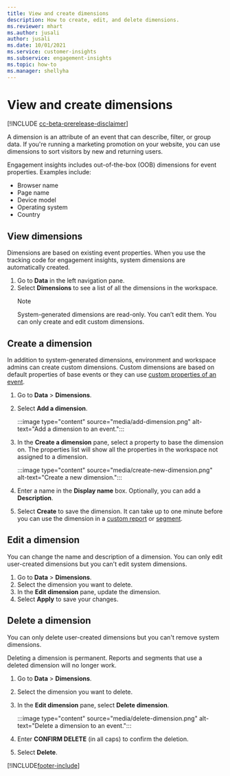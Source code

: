 ```yaml
---
title: View and create dimensions
description: How to create, edit, and delete dimensions.
ms.reviewer: mhart
ms.author: jusali
author: jusali
ms.date: 10/01/2021
ms.service: customer-insights
ms.subservice: engagement-insights 
ms.topic: how-to
ms.manager: shellyha 
---
```


# View and create dimensions

[!INCLUDE [cc-beta-prerelease-disclaimer](includes/cc-beta-prerelease-disclaimer.md)]

A dimension is an attribute of an event that can describe, filter, or group data. If you're running a marketing promotion on your website, you can use dimensions to sort visitors by new and returning users.  

Engagement insights includes out-of-the-box (OOB) dimensions for event properties. Examples include:

- Browser name
- Page name
- Device model
- Operating system
- Country

## View dimensions

Dimensions are based on existing event properties. When you use the tracking code for engagement insights, system dimensions are automatically created.

1. Go to **Data** in the left navigation pane. 
1. Select **Dimensions** to see a list of all the dimensions in the workspace. 
   > [!NOTE]
   > System-generated dimensions are read-only. You can’t edit them. You can only create and edit custom dimensions.

## Create a dimension

In addition to system-generated dimensions, environment and workspace admins can create custom dimensions. Custom dimensions are based on default properties of base events or they can use [custom properties of an event](advanced-SDK-implementation.md).

1. Go to **Data** > **Dimensions**.
1. Select **Add a dimension**.

   :::image type="content" source="media/add-dimension.png" alt-text="Add a dimension to an event.":::

1. In the **Create a dimension** pane, select a property to base the dimension on. The properties list will show all the properties in the workspace not assigned to a dimension.
   
   :::image type="content" source="media/create-new-dimension.png" alt-text="Create a new dimension.":::
      
3. Enter a name in the **Display name** box. Optionally, you can add a **Description**.
4. Select **Create** to save the dimension. It can take up to one minute before you can use the dimension in a [custom report](custom-reports.md) or [segment](segments.md). 

## Edit a dimension

You can change the name and description of a dimension. You can only edit user-created dimensions but you can't edit system dimensions.


1. Go to **Data** > **Dimensions**.
1. Select the dimension you want to delete.
1. In the **Edit dimension** pane, update the dimension.
1. Select **Apply** to save your changes.

## Delete a dimension

You can only delete user-created dimensions but you can't remove system dimensions.

Deleting a dimension is permanent. Reports and segments that use a deleted dimension will no longer work. 

1. Go to **Data** > **Dimensions**.
1. Select the dimension you want to delete.
1. In the **Edit dimension** pane, select **Delete dimension**.

   :::image type="content" source="media/delete-dimension.png" alt-text="Delete a dimension to an event.":::

1. Enter **CONFIRM DELETE** (in all caps) to confirm the deletion. 
1. Select **Delete**.

[!INCLUDE[footer-include](../includes/footer-banner.md)]
